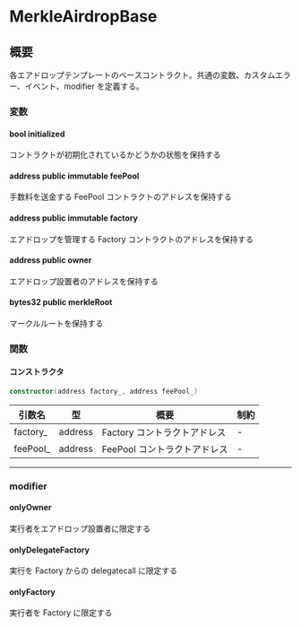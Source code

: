 # MerkleAirdropBase

## 概要

各エアドロップテンプレートのベースコントラクト。共通の変数、カスタムエラー、イベント、modifier を定義する。

### 変数

#### bool initialized

コントラクトが初期化されているかどうかの状態を保持する

#### address public immutable feePool

手数料を送金する FeePool コントラクトのアドレスを保持する

#### address public immutable factory

エアドロップを管理する Factory コントラクトのアドレスを保持する

#### address public owner

エアドロップ設置者のアドレスを保持する

#### bytes32 public merkleRoot

マークルルートを保持する

### 関数

#### コンストラクタ

```kotlin
constructor(address factory_, address feePool_)
```

| 引数名    | 型      | 概要                         | 制約 |
| --------- | ------- | ---------------------------- | ---- |
| factory\_ | address | Factory コントラクトアドレス | -    |
| feePool\_ | address | FeePool コントラクトアドレス | -    |

---

### modifier

#### onlyOwner

実行者をエアドロップ設置者に限定する

#### onlyDelegateFactory

実行を Factory からの delegatecall に限定する

#### onlyFactory

実行者を Factory に限定する
